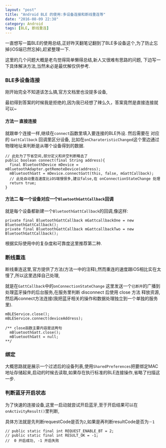 ```yaml
---
layout: "post"
title: "Android BLE 的使用:多设备连接和断线重连等"
date: "2016-08-09 22:38"
category: Android
tags: [BLE, 断线重连]
---
```


一直想写一篇BLE的使用总结,正好昨天翻笔记翻到了BLE多设备这个,为了防止忘掉(iOS端已然忘掉),赶紧整理一下.

这里的几个问题大概是老鸟觉得简单懒得总结,新人又很难有思路的问题,
下边写一下具体解决方法,当然未必是最优解仅供参考.

### BLE多设备连接

刚开始完全不知道该怎么搞,官方文档里也没提多设备,

最初得到答案的时候我是拒绝的,因为我已经想了辣么久，答案竟然是直接连接就可以~

#### 方法一 直接连接

就跟单个连接一样,继续在`connect`函数里填入要连接的BLE外设.
然后需要在 对应的 `GattCallback` 回调里区分设备,
比如在`onCharateristicChanged`这个里边通过物理地址来判断是从哪个设备得到的数据.

```
// 此处为了节省空间,部分定义和非空判断略去了
public boolean connect(final String address){
  final BluetoothDevice mDevice = mBluetoothAdapter.getRemoteDevice(address);
  mBluetoothGatt = mDevice.connectGatt(this, false, mGattCallback);
  // 此处自动重连速度比iOS端慢很多,建议false,在 onConnectionStateChange 处理
  return true;
}
```


#### 方法二 每一个设备对应一个`BluetoothGattCallback`回调

就是每个设备都新建一个`BluetoothGattCallback`的回调,像这样:

```
private final BluetoothGattCallback mGattcallbackOne = new BluetoothGattCallback();
private final BluetoothGattCallback mGattcallbackTwo = new BluetoothGattCallback();
```

根据实际使用中的复杂度和可靠度这里推荐第二种.

### 断线重连

断线重连这里,官方提供了方法(方法一中的注释),然而重连的速度跟iOS相比实在太慢了,所以这里选择自己处理,

就是在`GattCallback`中的`onConnectionStateChange` 这里发送一个`已断开`的广播到处理蓝牙操作的后台服务,在服务里判断 disconnect 后使用 close 方法 释放资源,然后再connect方法连接(我把蓝牙相关的操作和数据处理独立到一个单独的服务里).

```
mBLEService.close();
mBLEService.connect(deviceAddress);

/** close函数主要内容是这两句
  mBluetoothGatt.close();
  mBluetoothGatt = null;
**/
```


### 绑定

大概思路就是展示一个过滤后的设备列表,使用`SharedPreferences`把要绑定MAC地址存储起来,启动的时候去读取,如果存在执行标准的BLE连接操作,省略了扫描这一步.

### 判断蓝牙开启状态

为了快速的连接设备,这里一启动就尝试开启蓝牙,至于开启结果可以在`onActivityResult()`里判断,

具体方法就是先判断requestCode是否为`2`,如果是再判断resultCode是否为`－1`

```
// public static final int REQUEST_ENABLE_BT = 2;
// public static final int RESULT_OK = -1;
//  0 开启成功, -1 开启失败
```
